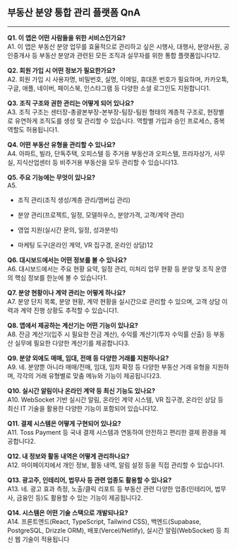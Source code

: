 ## 부동산 분양 통합 관리 플랫폼 QnA


---

**Q1. 이 앱은 어떤 사람들을 위한 서비스인가요?**  
A1. 이 앱은 부동산 분양 업무를 효율적으로 관리하고 싶은 시행사, 대행사, 분양사원, 공인중개사 등 부동산 분양과 관련된 모든 조직과 실무자를 위한 통합 플랫폼입니다12.

**Q2. 회원 가입 시 어떤 정보가 필요한가요?**  
A2. 회원 가입 시 사용자명, 비밀번호, 실명, 이메일, 휴대폰 번호가 필요하며, 카카오톡, 구글, 애플, 네이버, 페이스북, 인스타그램 등 다양한 소셜 로그인도 지원합니다1.

**Q3. 조직 구조와 권한 관리는 어떻게 되어 있나요?**  
A3. 조직 구조는 센터장-총괄본부장-본부장-팀장-팀원 형태의 계층적 구조로, 현장별로 유연하게 조직도를 생성 및 관리할 수 있습니다. 역할별 가입과 승인 프로세스, 중복 역할도 허용됩니다1.

**Q4. 어떤 부동산 유형을 관리할 수 있나요?**  
A4. 아파트, 빌라, 단독주택, 오피스텔 등 주거용 부동산과 오피스텔, 프라자상가, 사무실, 지식산업센터 등 비주거용 부동산을 모두 관리할 수 있습니다13.

**Q5. 주요 기능에는 무엇이 있나요?**  
A5.

- 조직 관리(조직 생성/계층 관리/멤버십 관리)
    
- 분양 관리(프로젝트, 일정, 모델하우스, 분양가격, 고객/계약 관리)
    
- 영업 지원(실시간 문의, 일정, 성과분석)
    
- 마케팅 도구(온라인 계약, VR 집구경, 온라인 상담)12
    

**Q6. 대시보드에서는 어떤 정보를 볼 수 있나요?**  
A6. 대시보드에서는 주요 현황 요약, 일정 관리, 미처리 업무 현황 등 분양 및 조직 운영의 핵심 정보를 한눈에 볼 수 있습니다1.

**Q7. 분양 현황이나 계약 관리는 어떻게 하나요?**  
A7. 분양 단지 목록, 분양 현황, 계약 현황을 실시간으로 관리할 수 있으며, 고객 상담 이력과 계약 진행 상황도 추적할 수 있습니다1.

**Q8. 앱에서 제공하는 계산기는 어떤 기능이 있나요?**  
A8. 잔금 계산기(입주 시 필요한 잔금 계산), 수익률 계산기(투자 수익률 산출) 등 부동산 실무에 필요한 다양한 계산기를 제공합니다3.

**Q9. 분양 외에도 매매, 임대, 전매 등 다양한 거래를 지원하나요?**  
A9. 네. 분양뿐 아니라 매매/전매, 임대, 임차 확정 등 다양한 부동산 거래 유형을 지원하며, 각각의 거래 유형별로 맞춤 메뉴와 기능이 제공됩니다23.

**Q10. 실시간 알림이나 온라인 계약 등 최신 기능도 있나요?**  
A10. WebSocket 기반 실시간 알림, 온라인 계약 시스템, VR 집구경, 온라인 상담 등 최신 IT 기술을 활용한 다양한 기능이 포함되어 있습니다12.

**Q11. 결제 시스템은 어떻게 구현되어 있나요?**  
A11. Toss Payment 등 국내 결제 시스템과 연동하여 안전하고 편리한 결제 환경을 제공합니다2.

**Q12. 내 정보와 활동 내역은 어떻게 관리하나요?**  
A12. 마이페이지에서 개인 정보, 활동 내역, 알림 설정 등을 직접 관리할 수 있습니다1.

**Q13. 광고주, 인테리어, 법무사 등 관련 업종도 활용할 수 있나요?**  
A13. 네. 광고 효과 측정, 노출/클릭 리포트 등 부동산 관련 다양한 업종(인테리어, 법무사, 금융인 등)도 활용할 수 있는 기능이 제공됩니다2.

**Q14. 시스템은 어떤 기술 스택으로 개발되나요?**  
A14. 프론트엔드(React, TypeScript, Tailwind CSS), 백엔드(Supabase, PostgreSQL, Drizzle ORM), 배포(Vercel/Netlify), 실시간 알림(WebSocket) 등 최신 웹 기술이 적용됩니다
